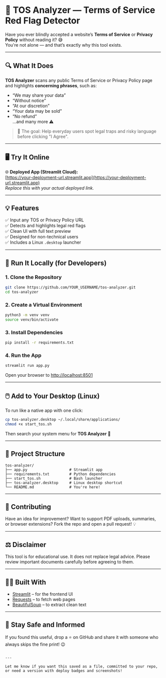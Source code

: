 
# 📜 TOS Analyzer — Terms of Service Red Flag Detector

Have you ever blindly accepted a website’s **Terms of Service** or **Privacy Policy** without reading it? 😅  
You're not alone — and that’s exactly why this tool exists.

---

## 🔍 What It Does

**TOS Analyzer** scans any public Terms of Service or Privacy Policy page and highlights **concerning phrases**, such as:

- “We may share your data”
- “Without notice”
- “At our discretion”
- “Your data may be sold”
- “No refund”  
...and many more ⚠️

> 🧠 The goal: Help everyday users spot legal traps and risky language before clicking "I Agree".

---

## 🖥️ Try It Online

🌐 **Deployed App (Streamlit Cloud):**  
[https://your-deployment-url.streamlit.app](https://your-deployment-url.streamlit.app)  
_Replace this with your actual deployed link._

---

## 💡 Features

✅ Input any TOS or Privacy Policy URL  
✅ Detects and highlights legal red flags  
✅ Clean UI with full text preview  
✅ Designed for non-technical users  
✅ Includes a Linux `.desktop` launcher

---

## 🚀 Run It Locally (for Developers)

### 1. Clone the Repository

```bash
git clone https://github.com/YOUR_USERNAME/tos-analyzer.git
cd tos-analyzer
````

### 2. Create a Virtual Environment

```bash
python3 -m venv venv
source venv/bin/activate
```

### 3. Install Dependencies

```bash
pip install -r requirements.txt
```

### 4. Run the App

```bash
streamlit run app.py
```

Open your browser to [http://localhost:8501](http://localhost:8501)

---

## 🖱️ Add to Your Desktop (Linux)

To run like a native app with one click:

```bash
cp tos-analyzer.desktop ~/.local/share/applications/
chmod +x start_tos.sh
```

Then search your system menu for **TOS Analyzer** 🎉

---

## 📁 Project Structure

```
tos-analyzer/
├── app.py                   # Streamlit app
├── requirements.txt         # Python dependencies
├── start_tos.sh             # Bash launcher
├── tos-analyzer.desktop     # Linux desktop shortcut
└── README.md                # You're here!
```

---

## 🤝 Contributing

Have an idea for improvement?
Want to support PDF uploads, summaries, or browser extensions?
Fork the repo and open a pull request! 💡

---

## ⚖️ Disclaimer

This tool is for educational use. It does not replace legal advice.
Please review important documents carefully before agreeing to them.

---

## 🧑‍💻 Built With

* [Streamlit](https://streamlit.io/) – for the frontend UI
* [Requests](https://docs.python-requests.org/) – to fetch web pages
* [BeautifulSoup](https://www.crummy.com/software/BeautifulSoup/) – to extract clean text

---

## 🙌 Stay Safe and Informed

If you found this useful, drop a ⭐ on GitHub and share it with someone who always skips the fine print! 😉

```

---

Let me know if you want this saved as a file, committed to your repo, or need a version with deploy badges and screenshots!
```
